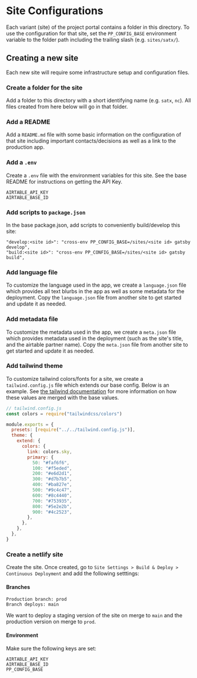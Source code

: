 # Site Configurations

Each variant (site) of the project portal contains a folder in this directory. To use the configuration for that site, set the `PP_CONFIG_BASE` environment variable to the folder path including the trailing slash (e.g. `sites/satx/`).

## Creating a new site

Each new site will require some infrastructure setup and configuration files.

### Create a folder for the site

Add a folder to this directory with a short identifying name (e.g. `satx`, `nc`). All files created from here below will go in that folder.

### Add a README

Add a `README.md` file with some basic information on the configuration of that site including important contacts/decisions as well as a link to the production app.

### Add a `.env`

Create a `.env` file with the environment variables for this site. See the base README for instructions on getting the API Key.

```
AIRTABLE_API_KEY
AIRTABLE_BASE_ID
```

### Add scripts to `package.json`

In the base package.json, add scripts to conveniently build/develop this site:

```
"develop:<site id>": "cross-env PP_CONFIG_BASE=/sites/<site id> gatsby develop",
"build:<site id>": "cross-env PP_CONFIG_BASE=/sites/<site id> gatsby build",
```

### Add language file

To customize the language used in the app, we create a `language.json` file which provides all text blurbs in the app as well as some metadata for the deployment. Copy the `language.json` file from another site to get started and update it as needed.

### Add metadata file

To customize the metadata used in the app, we create a `meta.json` file which provides metadata used in the deployment (such as the site's title, and the airtable partner name). Copy the `meta.json` file from another site to get started and update it as needed.

### Add tailwind theme

To customize tailwind colors/fonts for a site, we create a `tailwind.config.js` file which extends our base config. Below is an example. See [the tailwind documentation](https://tailwindcss.com/docs/presets#how-configurations-are-merged) for more information on how these values are merged with the base values.

```js
// tailwind.config.js
const colors = require("tailwindcss/colors")

module.exports = {
  presets: [require("../../tailwind.config.js")],
  theme: {
    extend: {
      colors: {
        link: colors.sky,
        primary: {
          50: "#faf6f6",
          100: "#f5eded",
          200: "#e6d2d1",
          300: "#d7b7b5",
          400: "#ba827e",
          500: "#9c4c47",
          600: "#8c4440",
          700: "#753935",
          800: "#5e2e2b",
          900: "#4c2523",
        },
      },
    },
  },
}
```

### Create a netlify site

Create the site. Once created, go to `Site Settings > Build & Deploy > Continuous Deployment` and add the following setttings:

#### Branches

```
Production branch: prod
Branch deploys: main
```

We want to deploy a staging version of the site on merge to `main` and the production version on merge to `prod`.

#### Environment

Make sure the following keys are set:

```
AIRTABLE_API_KEY
AIRTABLE_BASE_ID
PP_CONFIG_BASE
```
